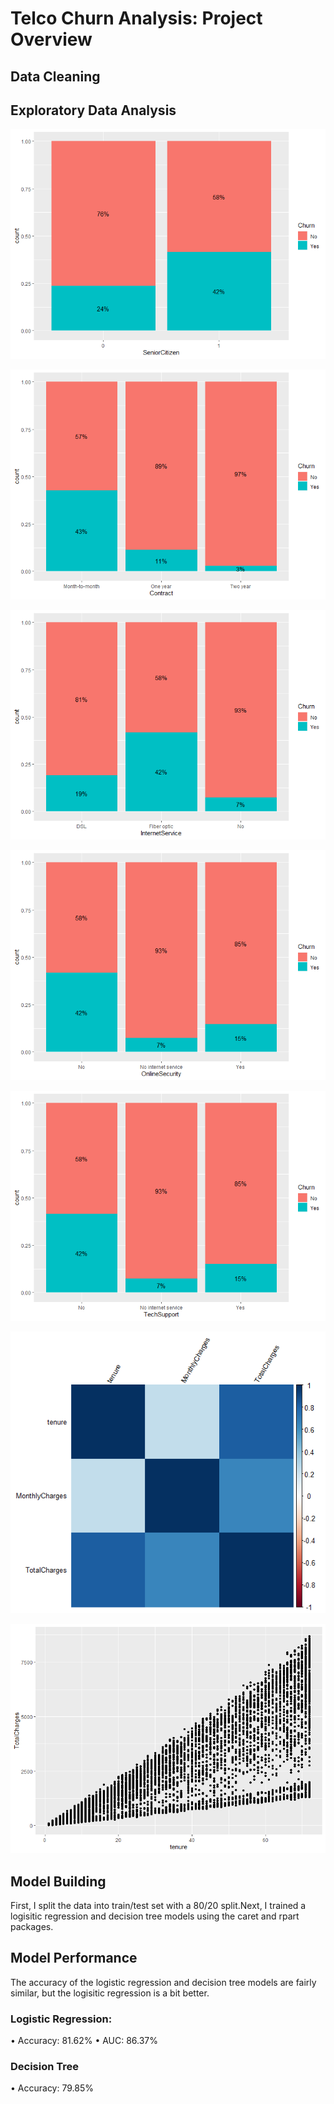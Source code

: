 # Telco Churn Analysis: Project Overview

## Data Cleaning

## Exploratory Data Analysis 
![alt text](https://github.com/neelgandhi26/Telco-Churn-Analysis/blob/master/SeniorCitizen_Plot.png)

![alt text](https://github.com/neelgandhi26/Telco-Churn-Analysis/blob/master/Contract_Plot.png)

![alt text](https://github.com/neelgandhi26/Telco-Churn-Analysis/blob/master/InternetService_Plot.png)

![alt text](https://github.com/neelgandhi26/Telco-Churn-Analysis/blob/master/OnlineSecurity_Plot.png)

![alt text](https://github.com/neelgandhi26/Telco-Churn-Analysis/blob/master/TechSupport_Plot.png)

![alt text](https://github.com/neelgandhi26/Telco-Churn-Analysis/blob/master/Corrplot.png)

![alt text](https://github.com/neelgandhi26/Telco-Churn-Analysis/blob/master/Scatterplot.png)
## Model Building
First, I split the data into train/test set with a 80/20 split.Next, I trained a logisitic regression and decision tree models using the caret and rpart packages.
## Model Performance
The accuracy of the logistic regression and decision tree models are fairly similar, but the logisitic regression is a bit better.
### Logistic Regression:
  •	Accuracy: 81.62%
  •	AUC: 86.37%
### Decision Tree
•	Accuracy: 79.85%

